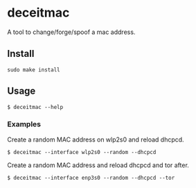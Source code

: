 # deceitmac
A tool to change/forge/spoof a mac address.

## Install

    sudo make install

## Usage

    $ deceitmac --help

### Examples
Create a random MAC address on wlp2s0 and reload dhcpcd.

    $ deceitmac --interface wlp2s0 --random --dhcpcd

Create a random MAC address and reload dhcpcd and tor after.

    $ deceitmac --interface enp3s0 --random --dhcpcd --tor
